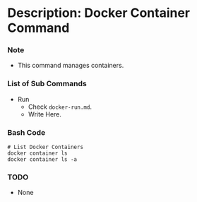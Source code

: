 # Description: Docker Container Command

### Note
* This command manages containers.

### List of Sub Commands
* Run
    - Check `docker-run.md`.
    - Write Here.

### Bash Code
```
# List Docker Containers
docker container ls
docker container ls -a
```

### TODO
* None
